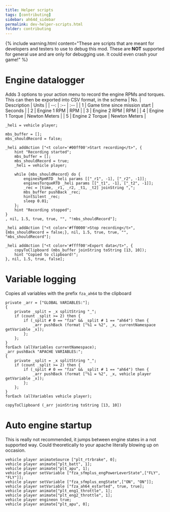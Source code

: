 ```yaml
---
title: Helper scripts
tags: [contributing]
sidebar: ah64d_sidebar
permalink: dev-helper-scripts.html
folder: contributing
---
```


{% include warning.html content="These are scripts that are meant for developers and testers to use to debug this mod. These are **NOT** supported for general use and are only for debugging use. It could even crash your game!" %}

# Engine datalogger

Adds 3 options to your action menu to record the engine RPMs and torques. This can then be exported into CSV format, in the schema
| No. | Description | Units |
| --: | :-- | :-- |
| 1 | Game time since mission start | Seconds |
| 2 | Engine 1 RPM | RPM |
| 3 | Engine 2 RPM | RPM |
| 4 | Engine 1 Torque | Newton Meters |
| 5 | Engine 2 Torque | Newton Meters |

```sqf
_heli = vehicle player; 
 
mbs_buffer = [];
mbs_shouldRecord = false; 
 
_heli addAction ["<t color='#00ff00'>Start recording</t>", { 
    hint "Recording started";
    mbs_buffer = []; 
    mbs_shouldRecord = true; 
    _heli = vehicle player; 
    
    while {mbs_shouldRecord} do { 
        enginesRpmRTD _heli params [["_r1", -1], ["_r2", -1]]; 
        enginesTorqueRTD _heli params [["_t1", -1], ["_t2", -1]]; 
        _rec = [time, _r1, _r2, _t1, _t2] joinString ","; 
        mbs_buffer pushBack _rec; 
        hintSilent _rec; 
        sleep 0.01; 
    }; 
    hint "Recording stopped"; 
}
, nil, 1.5, true, true, "", "!mbs_shouldRecord"]; 

_heli addAction ["<t color='#ff0000'>Stop recording</t>", {mbs_shouldRecord = false;}, nil, 1.5, true, true, "", "mbs_shouldRecord"]; 
 
_heli addAction ["<t color='#ffff00'>Export data</t>", {
    copyToClipboard (mbs_buffer joinString toString [13, 10]); 
    hint "Copied to clipboard!"; 
}, nil, 1.5, true, false];
```

# Variable logging

Copies all variables with the prefix `fza_ah64` to the clipboard

```sqf
private _arr = ["GLOBAL VARIABLES:"]; 
{ 
    private _split = _x splitString "_"; 
    if (count _split >= 2) then { 
        if (_split # 0 == "fza" && _split # 1 == "ah64") then { 
            _arr pushBack (format ["%1 = %2", _x, currentNamespace getVariable _x]); 
        }; 
    }; 
} 
forEach (allVariables currentNamespace); 
_arr pushBack "APACHE VARIABLES:"; 
{ 
    private _split = _x splitString "_"; 
    if (count _split >= 2) then { 
        if (_split # 0 == "fza" && _split # 1 == "ah64") then { 
            _arr pushBack (format ["%1 = %2", _x, vehicle player getVariable _x]); 
        }; 
    }; 
} 
forEach (allVariables vehicle player); 
 
copyToClipboard (_arr joinString toString [13, 10])
```

# Auto engine startup

This is really not recommended, it jumps between engine states in a not supported way. Could theoretically to your apache literally blowing up on occasion.

```sqf
vehicle player animateSource ["plt_rtrbrake", 0];
vehicle player animate["plt_batt", 1];
vehicle player animate["plt_apu", 1];
vehicle player setVariable ["fza_sfmplus_engPowerLeverState",["FLY", "FLY"]];
vehicle player setVariable ["fza_sfmplus_engState",["ON", "ON"]];
vehicle player setVariable ["fza_ah64_estarted", true, true];
vehicle player animate["plt_eng1_throttle", 1];
vehicle player animate["plt_eng2_throttle", 1];
vehicle player engineon true;
vehicle player animate["plt_apu", 0];
```